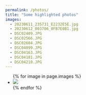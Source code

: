 ```yaml
---
permalink: /photos/
title: "Some highlighted photos"
images:
  - 20230611_235731_E2232E5E.jpg
  - 20230612_003706_0FB7E0B1.jpg
  - DSC02409.JPG
  - DSC02566.JPG
  - DSC02604.JPG
  - DSC04099.JPG
  - DSC04163.JPG
  - DSC04181.JPG
  - DSC04210.JPG
---
```


<ul class="">
{% for image in page.images %}
  <li class="">
    <img src="/images/photos/{{ image }}" />
  </li>
{% endfor %}
</ul>
